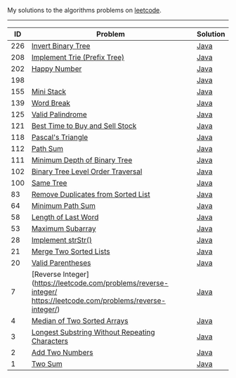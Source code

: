 My solutions to the algorithms problems on [leetcode](https://leetcode.com/).

---

ID|Problem|Solution
---|---|---
226|[Invert Binary Tree](https://leetcode.com/problems/invert-binary-tree/)|[Java](./algorithms/src/invert_binary_tree/Solution.java)
208|[Implement Trie (Prefix Tree)](https://leetcode.com/problems/implement-trie-prefix-tree/)|[Java](./algorithms/src/Trie.java)
202|[Happy Number](https://leetcode.com/problems/happy-number/)|[Java](./algorithms/src/happy_number/Solution.java)
198|[](https://leetcode.com/problems/house-robber/)|[Java](./algorithms/src/house_robber/Solution.java)
155|[Mini Stack](https://leetcode.com/problems/min-stack/)|[Java](./algorithms/src/MiniStack.java)
139|[Word Break](https://leetcode.com/problems/word-break/)|[Java](./algorithms/src/word_break/Solution.java)
125|[Valid Palindrome](https://leetcode.com/problems/valid-palindrome/)|[Java](./algorithms/src/valid_palindrome/Solution.java)
121|[Best Time to Buy and Sell Stock](https://leetcode.com/problems/best-time-to-buy-and-sell-stock/)|[Java](./algorithms/src/best_time_to_buy_and_sell_stock/Solution.java)
118|[Pascal's Triangle](https://leetcode.com/problems/pascals-triangle/)|[Java](./algorithms/src/pascals_triangle/Solution.java)
112|[Path Sum](https://leetcode.com/problems/path-sum/)|[Java](./algorithms/src/path_sum/Solution.java)
111|[Minimum Depth of Binary Tree](https://leetcode.com/problems/minimum-depth-of-binary-tree/)|[Java](./algorithms/src/minimum_depth_of_binary_tree/Solution.java)
102|[Binary Tree Level Order Traversal](https://leetcode.com/problems/binary-tree-level-order-traversal/)|[Java](./algorithms/src/binary_tree_level_order_traversal/Solution.java)
100|[Same Tree](https://leetcode.com/problems/same_tree/)|[Java](./algorithms/src/same_tree/Solution.java)
83|[Remove Duplicates from Sorted List](https://leetcode.com/problems/remove-duplicates-from-sorted-list/)|[Java](./algorithms/src/remove_duplicates/Solution.java)
64|[Minimum Path Sum](https://leetcode.com/problems/minimum-path-sum/)|[Java](./algorithms/src/minimum_path_sum/Solution.java)
58|[Length of Last Word](https://leetcode.com/problems/length-of-last-word/)|[Java](./algorithms/src/length_of_last_word/Solution.java)
53|[Maximum Subarray](https://leetcode.com/problems/maximum-subarray/)|[Java](./algorithms/src/maximum_subarraySolution.java)
28|[Implement strStr()](https://leetcode.com/problems/implement-strstr/)|[Java](./algorithms/src/implement_strstr/Solution.java)
21|[Merge Two Sorted Lists](https://leetcode.com/problems/merge-two-sorted-lists/)|[Java](./algorithms/src/merge_two_sorted_lists/Solution.java)
20|[Valid Parentheses](https://leetcode.com/problems/valid-parentheses/)|[Java](./algorithms/src/valid_parentheses/Solution.java)
7|[Reverse Integer](https://leetcode.com/problems/reverse-integer/  https://leetcode.com/problems/reverse-integer/)|[Java](./algorithms/src/reverse_integer/Solution.java)
4|[Median of Two Sorted Arrays](https://leetcode.com/problems/median-of-two-sorted-arrays/)|[Java](./algorithms/src/median_of_two_sorted_arrays/Solution.java)
3|[Longest Substring Without Repeating Characters](https://leetcode.com/problems/longest-substring-without-repeating-characters/)|[Java](./algorithms/src/longest_substring_without_repeating_characters/Solution.java)
2|[Add Two Numbers](https://leetcode.com/problems/add-two-numbers/)|[Java](./algorithms/src/add_two_numbers/Solution.java)
1|[Two Sum](https://leetcode.com/problems/two-sum/)|[Java](./algorithms/src/two_sum/Solution.java)